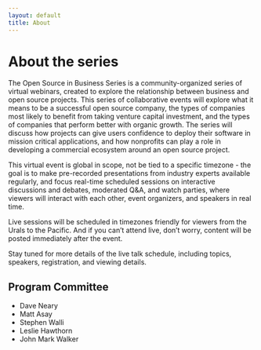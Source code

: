 ```yaml
---
layout: default
title: About
---
```


# About the series

The Open Source in Business Series is a community-organized series of virtual webinars, created to explore the relationship between business and open source projects. This series of collaborative events will explore what it means to be a successful open source company, the types of companies most likely to benefit from taking venture capital investment, and the types of companies that perform better with organic growth. The series will discuss how projects can give users confidence to deploy their software in mission critical applications, and how nonprofits can play a role in developing a commercial ecosystem around an open source project.

This virtual event is global in scope, not be tied to a specific timezone - the goal is to make pre-recorded presentations from industry experts available regularly, and focus real-time scheduled sessions on interactive discussions and debates, moderated Q&A, and watch parties, where viewers will interact with each other, event organizers, and speakers in real time.

Live sessions will be scheduled in timezones friendly for viewers from the Urals to the Pacific. And if you can’t attend live, don’t worry, content will be posted immediately after the event.

Stay tuned for more details of the live talk schedule, including topics, speakers, registration, and viewing details.

## Program Committee

* Dave Neary
* Matt Asay
* Stephen Walli
* Leslie Hawthorn
* John Mark Walker
